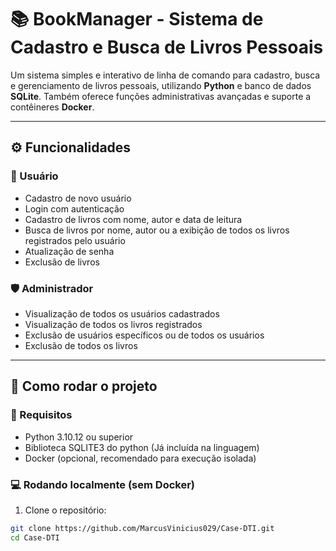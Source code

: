# 📚 BookManager - Sistema de Cadastro e Busca de Livros Pessoais

Um sistema simples e interativo de linha de comando para cadastro, busca e gerenciamento de livros pessoais, utilizando **Python** e 
banco de dados **SQLite**. Também oferece funções administrativas avançadas e suporte a contêineres **Docker**.

---

## ⚙️ Funcionalidades

### 👤 Usuário
- Cadastro de novo usuário
- Login com autenticação
- Cadastro de livros com nome, autor e data de leitura
- Busca de livros por nome, autor ou a exibição de todos os livros registrados pelo usuário
- Atualização de senha
- Exclusão de livros

### 🛡️ Administrador
- Visualização de todos os usuários cadastrados
- Visualização de todos os livros registrados
- Exclusão de usuários específicos ou de todos os usuários
- Exclusão de todos os livros

---

## 🏁 Como rodar o projeto

### 🔧 Requisitos
- Python 3.10.12 ou superior
- Biblioteca SQLITE3 do python (Já incluída na linguagem)
- Docker (opcional, recomendado para execução isolada)

### 💻 Rodando localmente (sem Docker)

1. Clone o repositório:
```bash
git clone https://github.com/MarcusVinicius029/Case-DTI.git
cd Case-DTI

